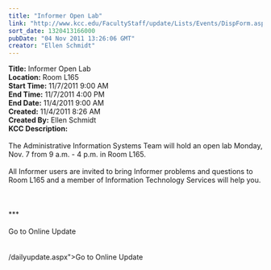 ```yaml
---
title: "Informer Open Lab"
link: "http://www.kcc.edu/FacultyStaff/update/Lists/Events/DispForm.aspx?ID=181"
sort_date: 1320413166000
pubDate: "04 Nov 2011 13:26:06 GMT"
creator: "Ellen Schmidt"
---
```


<div><b>Title:</b> Informer Open Lab</div>
<div><b>Location:</b> Room L165</div>
<div><b>Start Time:</b> 11/7/2011 9:00 AM</div>
<div><b>End Time:</b> 11/7/2011 4:00 PM</div>
<div><b>End Date:</b> 11/4/2011 9:00 AM</div>
<div><b>Created:</b> 11/4/2011 8:26 AM</div>
<div><b>Created By:</b> Ellen Schmidt</div>
<div><b>KCC Description:</b> <div class=ExternalClass9AAF9CB3D493457DB88718CAFA24B344><div> </div>
<div>The Administrative Information Systems Team will hold an open lab Monday, Nov. 7 from 9 a.m. - 4 p.m. in Room L165.</div>
<div><br>All Informer users are invited to bring Informer problems and questions to Room L165 and a member of Information Technology Services will help you.</div>
<div> </div>
<div> </div>
<div><br>***<br> <br>Go to Online Update<br> <br>  </div></div></div>
/dailyupdate.aspx">Go to Online Update</a></font></div>
<div><br />  <br /></div></div></div>
